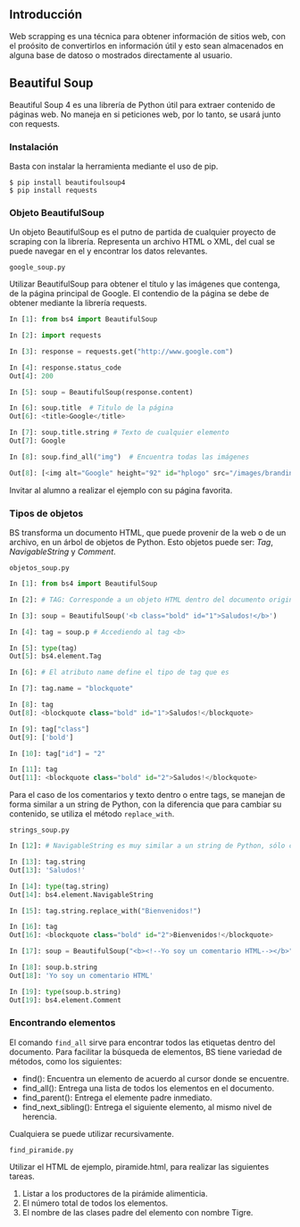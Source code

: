 ## Introducción

Web scrapping es una técnica para obtener información de sitios web, con el proósito de convertirlos en información útil y esto sean almacenados en alguna base de datoso o mostrados directamente al usuario.

## Beautiful Soup

Beautiful Soup 4 es una librería de Python útil para extraer contenido de páginas web. No maneja en si peticiones web, por lo tanto, se usará junto con requests.

### Instalación

Basta con instalar la herramienta mediante el uso de pip.

``` 
$ pip install beautifoulsoup4
$ pip install requests
```

### Objeto BeautifulSoup

Un objeto BeautifulSoup es el putno de partida de cualquier proyecto de scraping con la librería. Representa un archivo HTML o XML, del cual se puede navegar en el y encontrar los datos relevantes.

`google_soup.py`

Utilizar BeautifulSoup para obtener el título y las imágenes que contenga, de la página principal de Google. El contendio de la página se debe de obtener mediante la librería requests.

```python
In [1]: from bs4 import BeautifulSoup                        

In [2]: import requests

In [3]: response = requests.get("http://www.google.com")

In [4]: response.status_code        
Out[4]: 200

In [5]: soup = BeautifulSoup(response.content)  

In [6]: soup.title  # Titulo de la página
Out[6]: <title>Google</title>

In [7]: soup.title.string # Texto de cualquier elemento
Out[7]: Google

In [8]: soup.find_all("img")  # Encuentra todas las imágenes

Out[8]: [<img alt="Google" height="92" id="hplogo" src="/images/branding/googlelogo/1x/googlelogo_white_background_color_272x92dp.png" style="padding:28px 0 14px" width="272"/>]

```

Invitar al alumno a realizar el ejemplo con su página favorita.


### Tipos de objetos

BS transforma un documento HTML, que puede provenir de la web o de un archivo, en un árbol de objetos de Python. Esto objetos puede ser: *Tag*, *NavigableString* y *Comment*.

`objetos_soup.py`

```python
In [1]: from bs4 import BeautifulSoup

In [2]: # TAG: Corresponde a un objeto HTML dentro del documento original

In [3]: soup = BeautifulSoup('<b class="bold" id="1">Saludos!</b>')

In [4]: tag = soup.p # Accediendo al tag <b> 

In [5]: type(tag)
Out[5]: bs4.element.Tag

In [6]: # El atributo name define el tipo de tag que es 

In [7]: tag.name = "blockquote" 

In [8]: tag
Out[8]: <blockquote class="bold" id="1">Saludos!</blockquote>

In [9]: tag["class"]  
Out[9]: ['bold']

In [10]: tag["id"] = "2" 

In [11]: tag
Out[11]: <blockquote class="bold" id="2">Saludos!</blockquote>
```

Para el caso de los comentarios y texto dentro o entre tags, se manejan de forma similar a un string de Python, con la diferencia que para cambiar su contenido, se utiliza el método `replace_with`.

`strings_soup.py`

```python
In [12]: # NavigableString es muy similar a un string de Python, sólo cambia como se reemplaza

In [13]: tag.string    
Out[13]: 'Saludos!'

In [14]: type(tag.string) 
Out[14]: bs4.element.NavigableString

In [15]: tag.string.replace_with("Bienvenidos!") 

In [16]: tag
Out[16]: <blockquote class="bold" id="2">Bienvenidos!</blockquote>

In [17]: soup = BeautifulSoup("<b><!--Yo soy un comentario HTML--></b>")

In [18]: soup.b.string
Out[18]: 'Yo soy un comentario HTML'

In [19]: type(soup.b.string)
Out[19]: bs4.element.Comment
```

### Encontrando elementos

El comando `find_all` sirve para encontrar todos las etiquetas dentro del documento. Para facilitar la búsqueda de elementos, BS tiene variedad de métodos, como los siguientes:

* find(): Encuentra un elemento de acuerdo al cursor donde se encuentre.
* find_all(): Entrega una lista de todos los elementos en el documento.
* find_parent(): Entrega el elemente padre inmediato.
* find_next_sibling(): Entrega el siguiente elemento, al mismo nivel de herencia.

Cualquiera se puede utilizar recursivamente.

`find_piramide.py`

Utilizar el HTML de ejemplo, piramide.html, para realizar las siguientes tareas.

1. Listar a los productores de la pirámide alimenticia.
2. El número total de todos los elementos.
3. El nombre de las clases padre del elemento con nombre Tigre.